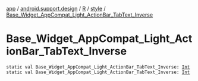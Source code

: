 [app](../../../index.md) / [android.support.design](../../index.md) / [R](../index.md) / [style](index.md) / [Base_Widget_AppCompat_Light_ActionBar_TabText_Inverse](.)

# Base_Widget_AppCompat_Light_ActionBar_TabText_Inverse

`static val Base_Widget_AppCompat_Light_ActionBar_TabText_Inverse: `[`Int`](https://kotlinlang.org/api/latest/jvm/stdlib/kotlin/-int/index.html)
`static val Base_Widget_AppCompat_Light_ActionBar_TabText_Inverse: `[`Int`](https://kotlinlang.org/api/latest/jvm/stdlib/kotlin/-int/index.html)